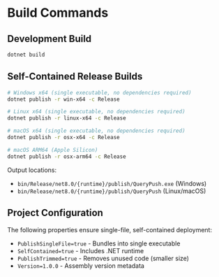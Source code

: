# Build Commands

## Development Build
```bash
dotnet build
```

## Self-Contained Release Builds
```bash
# Windows x64 (single executable, no dependencies required)
dotnet publish -r win-x64 -c Release

# Linux x64 (single executable, no dependencies required) 
dotnet publish -r linux-x64 -c Release

# macOS x64 (single executable, no dependencies required)
dotnet publish -r osx-x64 -c Release

# macOS ARM64 (Apple Silicon)
dotnet publish -r osx-arm64 -c Release
```

Output locations:
- `bin/Release/net8.0/{runtime}/publish/QueryPush.exe` (Windows)
- `bin/Release/net8.0/{runtime}/publish/QueryPush` (Linux/macOS)

## Project Configuration

The following properties ensure single-file, self-contained deployment:

- `PublishSingleFile=true` - Bundles into single executable
- `SelfContained=true` - Includes .NET runtime
- `PublishTrimmed=true` - Removes unused code (smaller size)
- `Version=1.0.0` - Assembly version metadata
